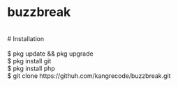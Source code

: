 # buzzbreak
<br>
# Installation
<br>
<br>$ pkg update && pkg upgrade
<br>$ pkg install git
<br>$ pkg install php
<br>$ git clone https://githuh.com/kangrecode/buzzbreak.git
